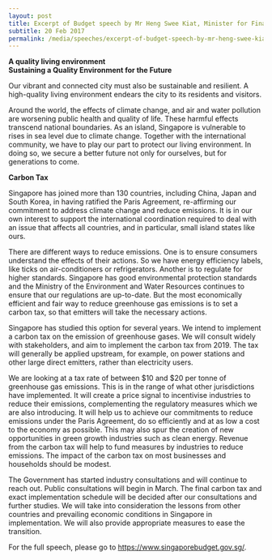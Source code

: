 ```yaml
---
layout: post
title: Excerpt of Budget speech by Mr Heng Swee Kiat, Minister for Finance
subtitle: 20 Feb 2017
permalink: /media/speeches/excerpt-of-budget-speech-by-mr-heng-swee-kiat-minister-for-finance-20-february-2017/
---
```


**A quality living environment**  
**Sustaining a Quality Environment for the Future**

Our vibrant and connected city must also be sustainable and resilient. A high-quality living environment endears the city to its residents and visitors.

Around the world, the effects of climate change, and air and water pollution are worsening public health and quality of life. These harmful effects transcend national boundaries. As an island, Singapore is vulnerable to rises in sea level due to climate change. Together with the international community, we have to play our part to protect our living environment. In doing so, we secure a better future not only for ourselves, but for generations to come.

**Carbon Tax**

Singapore has joined more than 130 countries, including China, Japan and South Korea, in having ratified the Paris Agreement, re-affirming our commitment to address climate change and reduce emissions. It is in our own interest to support the international coordination required to deal with an issue that affects all countries, and in particular, small island states like ours.

There are different ways to reduce emissions. One is to ensure consumers understand the effects of their actions. So we have energy efficiency labels, like ticks on air-conditioners or refrigerators. Another is to regulate for higher standards. Singapore has good environmental protection standards and the Ministry of the Environment and Water Resources continues to ensure that our regulations are up-to-date. But the most economically efficient and fair way to reduce greenhouse gas emissions is to set a carbon tax, so that emitters will take the necessary actions.

Singapore has studied this option for several years. We intend to implement a carbon tax on the emission of greenhouse gases. We will consult widely with stakeholders, and aim to implement the carbon tax from 2019. The tax will generally be applied upstream, for example, on power stations and other large direct emitters, rather than electricity users.

We are looking at a tax rate of between $10 and $20 per tonne of greenhouse gas emissions. This is in the range of what other jurisdictions have implemented. It will create a price signal to incentivise industries to reduce their emissions, complementing the regulatory measures which we are also introducing. It will help us to achieve our commitments to reduce emissions under the Paris Agreement, do so efficiently and at as low a cost to the economy as possible. This may also spur the creation of new opportunities in green growth industries such as clean energy. Revenue from the carbon tax will help to fund measures by industries to reduce emissions. The impact of the carbon tax on most businesses and households should be modest.

The Government has started industry consultations and will continue to reach out. Public consultations will begin in March. The final carbon tax and exact implementation schedule will be decided after our consultations and further studies. We will take into consideration the lessons from other countries and prevailing economic conditions in Singapore in implementation. We will also provide appropriate measures to ease the transition.

For the full speech, please go to [<a href="https://www.singaporebudget.gov.sg/budget_2020" target="_blank">https://www.singaporebudget.gov.sg/</a>](https://www.singaporebudget.gov.sg/budget_2020).
